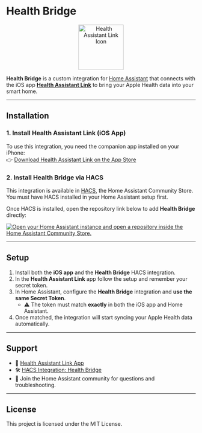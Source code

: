 # Health Bridge

<p align="center">
  <img src="https://is1-ssl.mzstatic.com/image/thumb/Purple221/v4/8c/0a/b3/8c0ab330-3e85-27b2-8532-e1f912c29fb6/AppIcon-0-0-1x_U007ephone-0-1-85-220.png/460x0w.webp" alt="Health Assistant Link Icon" width="120"/>
</p>

**Health Bridge** is a custom integration for [Home Assistant](https://www.home-assistant.io/) that connects with the iOS app **[Health Assistant Link](https://apps.apple.com/us/app/health-assistant-link/id6745420767)** to bring your Apple Health data into your smart home.

---

## Installation

### 1. Install Health Assistant Link (iOS App)
To use this integration, you need the companion app installed on your iPhone:  
👉 [Download Health Assistant Link on the App Store](https://apps.apple.com/us/app/health-assistant-link/id6745420767)

### 2. Install Health Bridge via HACS
This integration is available in [HACS](https://hacs.xyz/), the Home Assistant Community Store.  
You must have HACS installed in your Home Assistant setup first.

Once HACS is installed, open the repository link below to add **Health Bridge** directly:

[![Open your Home Assistant instance and open a repository inside the Home Assistant Community Store.](https://my.home-assistant.io/badges/hacs_repository.svg)](https://my.home-assistant.io/redirect/hacs_repository/?category=integration&repository=health_bridge&owner=gregt1993)

---

## Setup

1. Install both the **iOS app** and the **Health Bridge** HACS integration.  
2. In the **Health Assistant Link** app follow the setup and remember your secret token.  
3. In Home Assistant, configure the **Health Bridge** integration and **use the same Secret Token**.  
   - ⚠️ The token must match **exactly** in both the iOS app and Home Assistant.  
4. Once matched, the integration will start syncing your Apple Health data automatically.

---

## Support

- 📱 [Health Assistant Link App](https://apps.apple.com/us/app/health-assistant-link/id6745420767)  
- 🛠 [HACS Integration: Health Bridge](https://my.home-assistant.io/redirect/hacs_repository/?category=integration&repository=health_bridge&owner=gregt1993)  
- 💬 Join the Home Assistant community for questions and troubleshooting.

---

## License
This project is licensed under the MIT License.
